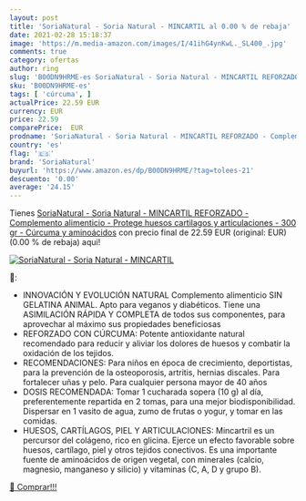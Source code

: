 ```yaml
---
layout: post
title: 'SoriaNatural - Soria Natural - MINCARTIL al 0.00 % de rebaja'
date: 2021-02-28 15:18:37
image: 'https://m.media-amazon.com/images/I/41ihG4ynKwL._SL400_.jpg'
comments: true
category: ofertas
author: ring
slug: 'B00DN9HRME-es SoriaNatural - Soria Natural - MINCARTIL REFORZADO -...'
sku: 'B00DN9HRME-es'
tags: [ 'cúrcuma', ]
actualPrice: 22.59 EUR
currency: EUR
price: 22.59
comparePrice:  EUR
prodname: 'SoriaNatural - Soria Natural - MINCARTIL REFORZADO - Complemento alimenticio - Protege huesos cartilagos y articulaciones - 300 gr - Cúrcuma y aminoácidos'
country: 'es'
flag: '🇪🇸'
brand: 'SoriaNatural'
buyurl: 'https://www.amazon.es/dp/B00DN9HRME/?tag=tolees-21'
descuento: '0.00'
average: '24.15'
---
```


Tienes [SoriaNatural - Soria Natural - MINCARTIL REFORZADO - Complemento alimenticio - Protege huesos cartilagos y articulaciones - 300 gr - Cúrcuma y aminoácidos](https://www.amazon.es/dp/B00DN9HRME/?tag=tolees-21) con precio final de  22.59 EUR (original:  EUR) (0.00 %  de rebaja) aqui!

[![SoriaNatural - Soria Natural - MINCARTIL](https://m.media-amazon.com/images/I/41ihG4ynKwL._SL400_.jpg)](https://www.amazon.es/dp/B00DN9HRME/?tag=tolees-21)

🔎:

- INNOVACIÓN Y EVOLUCIÓN NATURAL Complemento alimenticio SIN GELATINA ANIMAL. Apto para veganos y diabéticos. Tiene una ASIMILACIÓN RÁPIDA Y COMPLETA de todos sus componentes, para aprovechar al máximo sus propiedades beneficiosas
- REFORZADO CON CÚRCUMA: Potente antioxidante natural recomendado para reducir y aliviar los dolores de huesos y combatir la oxidación de los tejidos.
- RECOMENDACIONES: Para niños en época de crecimiento, deportistas, para la prevención de la osteoporosis, artritis, hernias discales. Para fortalecer uñas y pelo. Para cualquier persona mayor de 40 años
- DOSIS RECOMENDADA: Tomar 1 cucharada sopera (10 g) al día, preferentemente repartida en 2 tomas, para una mejor biodisponibilidad. Dispersar en 1 vasito de agua, zumo de frutas o yogur, y tomar en las comidas.
- HUESOS, CARTÍLAGOS, PIEL Y ARTICULACIONES: Mincartril es un percursor del colágeno, rico en glicina. Ejerce un efecto favorable sobre huesos, cartílago, piel y otros tejidos conectivos. Es una importante fuente de aminoácidos de origen vegetal, con minerales (calcio, magnesio, manganeso y silicio) y vitaminas (C, A, D y grupo B).

[🛒 Comprar!!!](https://www.amazon.es/dp/B00DN9HRME/?tag=tolees-21)

